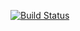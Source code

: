 [![Build Status](https://travis-ci.com/MrShmiTT/job4j_tracker.svg?branch=master)](https://travis-ci.com/MrShmiTT/job4j_tracker)